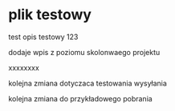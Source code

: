 # plik testowy
test
opis testowy 123


dodaje wpis z poziomu skolonwaego projektu


xxxxxxxx


kolejna zmiana dotyczaca testowania wysyłania

kolejna zmiana do przykładowego pobrania

